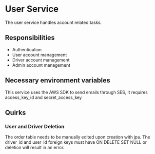 # User Service

The user service handles account related tasks.

## Responsibilities

- Authentication
- User account management
- Driver account management
- Admin account management

## Necessary environment variables

This service uses the AWS SDK to send emails through SES, it requires access_key_id and secret_access_key

## Quirks

### User and Driver Deletion

The order table needs to be manually edited upon creation with jpa. The driver_id and user_id foreign keys must have ON
DELETE SET NULL or deletion will result in an error.